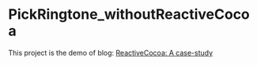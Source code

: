PickRingtone_withoutReactiveCocoa
=================================

This project is the demo of blog: [ReactiveCocoa: A case-study](http://phatle.roon.io/)
